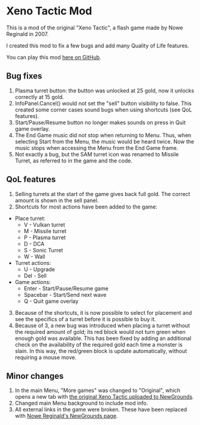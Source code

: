 # Xeno Tactic Mod
This is a mod of the original "Xeno Tactic", a flash game made by Nowe Reginald in 2007.

I created this mod to fix a few bugs and add many Quality of Life features.

You can play this mod [here on GitHub](https://gabriele-ricciardi.github.io/xeno-tactic-mod/).

## Bug fixes

1. Plasma turret button: the button was unlocked at 25 gold, now it unlocks correctly at 15 gold.
2. InfoPanel.Cancel() would not set the "sell" button visibility to false. This created some corner cases sound bugs when using shortcuts (see QoL features).
3. Start/Pause/Resume button no longer makes sounds on press in Quit game overlay.
4. The End Game music did not stop when returning to Menu. Thus, when selecting Start from the Menu, the music would be heard twice. Now the music stops when accessing the Menu from the End Game frame.
5. Not exactly a bug, but the SAM turret icon was renamed to Missile Turret, as referred to in the game and the code.

## QoL features

1. Selling turrets at the start of the game gives back full gold. The correct amount is shown in the sell panel.
2. Shortcuts for most actions have been added to the game:
  - Place turret:
    - V - Vulkan turret
    - M - Missile turret
    - P - Plasma turret
    - D - DCA
    - S - Sonic Turret
    - W - Wall
  - Turret actions:
    - U - Upgrade
    - Del - Sell
  - Game actions:
    - Enter - Start/Pause/Resume game
    - Spacebar - Start/Send next wave
    - Q - Quit game overlay
3. Because of the shortcuts, it is now possible to select for placement and see the specifics of a turret before it is possible to buy it.
4. Because of 3, a new bug was introduced when placing a turret without the required amount of gold; its red block would not turn green when enough gold was available. This has been fixed by adding an additional check on the availability of the required gold each time a monster is slain. In this way, the red/green block is update automatically, without requiring a mouse move.

## Minor changes

1. In the main Menu, "More games" was changed to "Original", which opens a new tab with [the original Xeno Tactic uploaded to NewGrounds](https://www.newgrounds.com/portal/view/382321).
2. Changed main Menu background to include mod info.
3. All external links in the game were broken. These have been replaced with [Nowe Reginald's NewGrounds page](https://antebios.newgrounds.com/).
